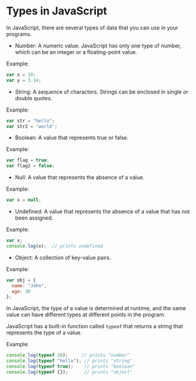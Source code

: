 # Types in JavaScript

In JavaScript, there are several types of data that you can use in your programs.

* Number: A numeric value. JavaScript has only one type of number, which can be an integer or a floating-point value.

Example:

```javascript
var x = 10;
var y = 3.14;
```

* String: A sequence of characters. Strings can be enclosed in single or double quotes.

Example:

```javascript
var str = "hello";
var str2 = 'world';
```

* Boolean: A value that represents true or false.

Example:

```javascript
var flag = true;
var flag2 = false;
```

* Null: A value that represents the absence of a value.

Example:

```javascript
var x = null;
```

* Undefined: A value that represents the absence of a value that has not been assigned.

Example:

```javascript
var x;
console.log(x);  // prints undefined
```

* Object: A collection of key-value pairs.

Example:

```javascript
var obj = {
  name: "John",
  age: 30
};
```

In JavaScript, the type of a value is determined at runtime, and the same value can have different types at different points in the program.

JavaScript has a built-in function called `typeof` that returns a string that represents the type of a value.

Example:

```javascript
console.log(typeof 10);     // prints "number"
console.log(typeof "hello"); // prints "string"
console.log(typeof true);    // prints "boolean"
console.log(typeof {});      // prints "object"
```
